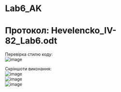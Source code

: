 # Lab6_AK
#  Протокол: Hevelencko_IV-82_Lab6.odt

Перевірка стилю коду:  
![image](https://user-images.githubusercontent.com/31134655/102012131-370a4f80-3d51-11eb-8e10-81659dd5fe32.png)  
  
Скріншоти виконання:  
![image](https://user-images.githubusercontent.com/31134655/102012149-543f1e00-3d51-11eb-8b21-e950a3091419.png)  
![image](https://user-images.githubusercontent.com/31134655/102012157-5dc88600-3d51-11eb-8090-bd8f9a5e92cf.png)  
![image](https://user-images.githubusercontent.com/31134655/102012160-6751ee00-3d51-11eb-9285-61b2b4472580.png)  
